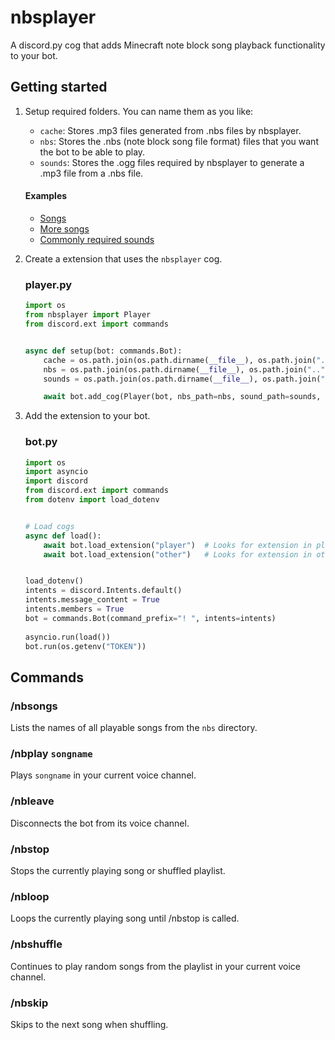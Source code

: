 # nbsplayer
A discord.py cog that adds Minecraft note block song playback functionality to your bot.

## Getting started
1) Setup required folders. You can name them as you like:<br/>
    - `cache`: Stores .mp3 files generated from .nbs files by nbsplayer. 
    - `nbs`: Stores the .nbs (note block song file format) files that you want the bot to be able to play.
    - `sounds`: Stores the .ogg files required by nbsplayer to generate a .mp3 file from a .nbs file.
    
    #### Examples
    - [Songs](https://github.com/FaddyManatee/ForumBot/tree/main/nbs)
    - [More songs](https://github.com/nickg2/NBSsongs/tree/master/songs)
    - [Commonly required sounds](https://github.com/FaddyManatee/ForumBot/tree/main/sounds)

2) Create a extension that uses the `nbsplayer` cog.
    ### player.py
    ```python
    import os
    from nbsplayer import Player
    from discord.ext import commands


    async def setup(bot: commands.Bot):
        cache = os.path.join(os.path.dirname(__file__), os.path.join("..", "cache"))    # Path to cache/
        nbs = os.path.join(os.path.dirname(__file__), os.path.join("..", "nbs"))        # Path to nbs/
        sounds = os.path.join(os.path.dirname(__file__), os.path.join("..", "sounds"))  # Path to sounds/

        await bot.add_cog(Player(bot, nbs_path=nbs, sound_path=sounds, cache_path=cache))

    ```
3) Add the extension to your bot.
    ### bot.py
    ```python
    import os
    import asyncio
    import discord
    from discord.ext import commands
    from dotenv import load_dotenv


    # Load cogs
    async def load():
        await bot.load_extension("player")  # Looks for extension in player.py
        await bot.load_extension("other")   # Looks for extension in other.py


    load_dotenv()
    intents = discord.Intents.default()
    intents.message_content = True
    intents.members = True
    bot = commands.Bot(command_prefix="! ", intents=intents)
                   
    asyncio.run(load())
    bot.run(os.getenv("TOKEN"))
    ```

## Commands

### /nbsongs
Lists the names of all playable songs from the `nbs` directory.

### /nbplay `songname`
Plays `songname` in your current voice channel.

### /nbleave
Disconnects the bot from its voice channel.

### /nbstop
Stops the currently playing song or shuffled playlist.

### /nbloop
Loops the currently playing song until /nbstop is called.

### /nbshuffle
Continues to play random songs from the playlist in your current voice channel.

### /nbskip
Skips to the next song when shuffling.
